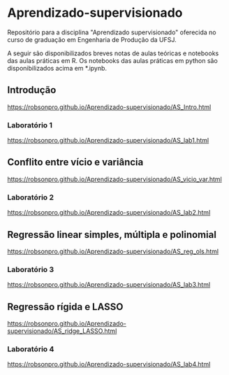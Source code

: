# Aprendizado-supervisionado

Repositório para a disciplina "Aprendizado supervisionado" oferecida no curso de graduação em Engenharia de Produção da UFSJ.

A seguir são disponibilizados breves notas de aulas teóricas e notebooks das aulas práticas em R. Os notebooks das aulas práticas em python são disponibilizados acima em *.ipynb.

## Introdução

https://robsonpro.github.io/Aprendizado-supervisionado/AS_Intro.html

### Laboratório 1

https://robsonpro.github.io/Aprendizado-supervisionado/AS_lab1.html

## Conflito entre vício e variância

https://robsonpro.github.io/Aprendizado-supervisionado/AS_vicio_var.html

### Laboratório 2

https://robsonpro.github.io/Aprendizado-supervisionado/AS_lab2.html

## Regressão linear simples, múltipla e polinomial

https://robsonpro.github.io/Aprendizado-supervisionado/AS_reg_ols.html

### Laboratório 3

https://robsonpro.github.io/Aprendizado-supervisionado/AS_lab3.html

## Regressão rígida e LASSO

https://robsonpro.github.io/Aprendizado-supervisionado/AS_ridge_LASSO.html

### Laboratório 4

https://robsonpro.github.io/Aprendizado-supervisionado/AS_lab4.html


